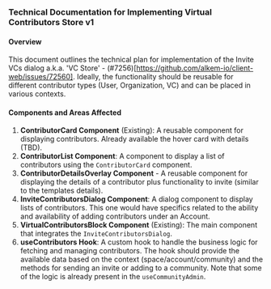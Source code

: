 ### Technical Documentation for Implementing Virtual Contributors Store v1

#### Overview

This document outlines the technical plan for implementation of the Invite VCs dialog a.k.a. 'VC Store' - (#7256)[https://github.com/alkem-io/client-web/issues/72560]. Ideally, the functionality should be reusable for different contributor types (User, Organization, VC) and can be placed in various contexts.

#### Components and Areas Affected

1. **ContributorCard Component** (Existing): A reusable component for displaying contributors. Already available the hover card with details (TBD).
2. **ContributorList Component**: A component to display a list of contributors using the `ContributorCard` component.
3. **ContributorDetailsOverlay Component** - A reusable component for displaying the details of a contributor plus functionality to invite (similar to the templates details).
4. **InviteContributorsDialog Component**: A dialog component to display lists of contributors. This one would have specifics related to the ability and availability of adding contributors under an Account.
5. **VirtualContributorsBlock Component** (Existing): The main component that integrates the `InviteContributorsDialog`.
6. **useContributors Hook**: A custom hook to handle the business logic for fetching and managing contributors. The hook should provide the available data based on the context (space/account/community) and the methods for sending an invite or adding to a community.
   Note that some of the logic is already present in the `useCommunityAdmin`.
